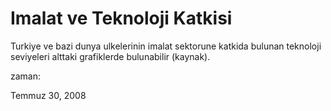 # Imalat ve Teknoloji Katkisi
Turkiye ve bazi dunya ulkelerinin imalat sektorune katkida bulunan teknoloji seviyeleri alttaki grafiklerde bulunabilir (kaynak).







zaman:

Temmuz 30, 2008










